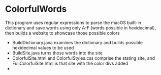 # ColorfulWords
This program uses regular expressions to parse the macOS built-in dictionary and save words using only A-F (words possible in hexidecimal), then builds a website to showcase those possible colors

* BuildDictionary.java examines the dictionary and builds possible hexidecimal values to be used
* BuildSite.java turns those words into the site
* ColorfulSite.html and ColorfulStyles.css comprise the stating site, and FullColorfulSite.html is that site with the color divs added
* 
